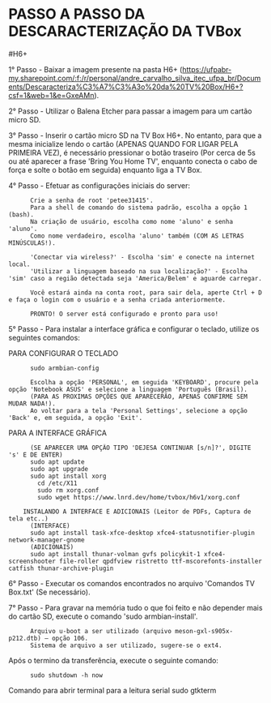 # PASSO A PASSO DA DESCARACTERIZAÇÃO DA TVBox

#H6+

1° Passo - Baixar a imagem presente na pasta H6+ (https://ufpabr-my.sharepoint.com/:f:/r/personal/andre_carvalho_silva_itec_ufpa_br/Documents/Descaracteriza%C3%A7%C3%A3o%20da%20TV%20Box/H6+?csf=1&web=1&e=GxeAMn).

2° Passo - Utilizar o Balena Etcher para passar a imagem para um cartão micro SD.

3° Passo - Inserir o cartão micro SD na TV Box H6+. No entanto, para que a mesma inicialize lendo o cartão (APENAS QUANDO FOR LIGAR PELA PRIMEIRA VEZ), é necessário pressionar o botão traseiro (Por cerca de 5s ou até aparecer a frase 'Bring You Home TV', enquanto conecta o cabo de força e solte o botão em seguida) enquanto liga a TV Box.

4° Passo - Efetuar as configurações iniciais do server:
          
          Crie a senha de root 'petee31415'.
          Para a shell de comando do sistema padrão, escolha a opção 1 (bash).
          Na criação de usuário, escolha como nome 'aluno' e senha 'aluno'.
          Como nome verdadeiro, escolha 'aluno' também (COM AS LETRAS MINÚSCULAS!).

          'Conectar via wireless?' - Escolha 'sim' e conecte na internet local.
          'Utilizar a linguagem baseado na sua localização?' - Escolha 'sim' caso a região detectada seja 'America/Belem' e aguarde carregar.

          Você estará ainda na conta root, para sair dela, aperte Ctrl + D e faça o login com o usuário e a senha criada anteriormente.
          
          PRONTO! O server está configurado e pronto para uso!
          
5° Passo - Para instalar a interface gráfica e configurar o teclado, utilize os seguintes comandos:

PARA CONFIGURAR O TECLADO

          sudo armbian-config

          Escolha a opção 'PERSONAL', em seguida 'KEYBOARD', procure pela opção 'Notebook ASUS' e selecione a linguagem 'Portuguẽs (Brasil).
          (PARA AS PROXIMAS OPÇÕES QUE APARECERÃO, APENAS CONFIRME SEM MUDAR NADA!).
          Ao voltar para a tela 'Personal Settings', selecione a opção 'Back' e, em seguida, a opção 'Exit'.
           
PARA A INTERFACE GRÁFICA

          (SE APARECER UMA OPÇÃO TIPO 'DEJESA CONTINUAR [s/n]?', DIGITE 's' E DE ENTER)
          sudo apt update
          sudo apt upgrade
          sudo apt install xorg
            cd /etc/X11
            sudo rm xorg.conf
            sudo wget https://www.lnrd.dev/home/tvbox/h6v1/xorg.conf

        INSTALANDO A INTERFACE E ADICIONAIS (Leitor de PDFs, Captura de tela etc..)
          (INTERFACE)
          sudo apt install task-xfce-desktop xfce4-statusnotifier-plugin network-manager-gnome 
          (ADICIONAIS)
          sudo apt install thunar-volman gvfs policykit-1 xfce4-screenshooter file-roller qpdfview ristretto ttf-mscorefonts-installer catfish thunar-archive-plugin

6° Passo - Executar os comandos encontrados no arquivo 'Comandos TV Box.txt' (Se necessário).

7° Passo - Para gravar na memória tudo o que foi feito e não depender mais do cartão SD, execute o comando 'sudo armbian-install'.

          Arquivo u-boot a ser utilizado (arquivo meson-gxl-s905x-p212.dtb) – opção 106.
          Sistema de arquivo a ser utilizado, sugere-se o ext4.
          
   Após o termino da transferência, execute o seguinte comando:

          sudo shutdown -h now
Comando para abrir terminal para a leitura serial
          sudo gtkterm
